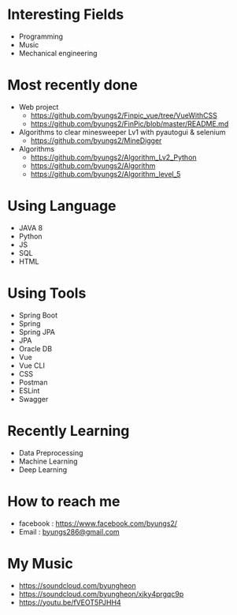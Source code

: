 # Interesting Fields 
- Programming
- Music
- Mechanical engineering

# Most recently done
- Web project 
  - https://github.com/byungs2/Finpic_vue/tree/VueWithCSS
  - https://github.com/byungs2/FinPic/blob/master/README.md
- Algorithms to clear minesweeper Lv1 with pyautogui & selenium
   - https://github.com/byungs2/MineDigger
- Algorithms
  - https://github.com/byungs2/Algorithm_Lv2_Python
  - https://github.com/byungs2/Algorithm
  - https://github.com/byungs2/Algorithm_level_5
  
# Using Language
- JAVA 8
- Python
- JS
- SQL
- HTML

# Using Tools
- Spring Boot
- Spring
- Spring JPA
- JPA
- Oracle DB
- Vue
- Vue CLI
- CSS
- Postman
- ESLint
- Swagger

# Recently Learning
- Data Preprocessing
- Machine Learning
- Deep Learning

# How to reach me
- facebook : https://www.facebook.com/byungs2/
- Email : byungs286@gmail.com

# My Music
- https://soundcloud.com/byungheon
- https://soundcloud.com/byungheon/xjky4prgqc9p
- https://youtu.be/fVEOT5PJHH4


